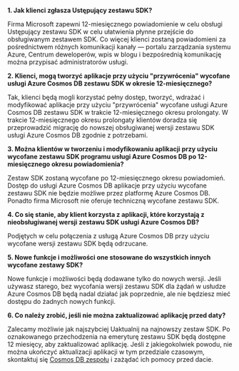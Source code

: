 **1. Jak klienci zgłasza Ustępujący zestawu SDK?**

Firma Microsoft zapewni 12-miesięcznego powiadomienie w celu obsługi Ustępujący zestawu SDK w celu ułatwienia płynne przejście do obsługiwanym zestawem SDK. Co więcej klienci zostaną powiadomieni za pośrednictwem różnych komunikacji kanały — portalu zarządzania systemu Azure, Centrum deweloperów, wpis w blogu i bezpośrednią komunikację można przypisać administratorów usługi.

**2. Klienci, mogą tworzyć aplikacje przy użyciu "przywrócenia" wycofane usługi Azure Cosmos DB zestawu SDK w okresie 12-miesięcznego?** 

Tak, klienci będą mogli korzystać pełny dostęp, tworzyć, wdrażać i modyfikować aplikacje przy użyciu "przywrócenia" wycofane usługi Azure Cosmos DB zestawu SDK w trakcie 12-miesięcznego okresu prolongaty. W trakcie 12-miesięcznego okresu prolongaty klientów doradza się przeprowadzić migrację do nowszej obsługiwanej wersji zestawu SDK usługi Azure Cosmos DB zgodnie z potrzebami.

**3. Można klientów w tworzeniu i modyfikowaniu aplikacji przy użyciu wycofane zestawu SDK programu usługi Azure Cosmos DB po 12-miesięcznego okresu powiadomienia?**

Zestaw SDK zostaną wycofane po 12-miesięcznego okresu powiadomień. Dostęp do usługi Azure Cosmos DB aplikacje przy użyciu wycofane zestawu SDK nie będzie możliwe przez platformę Azure Cosmos DB. Ponadto firma Microsoft nie oferuje techniczną wycofane zestawu SDK.

**4. Co się stanie, aby klient korzysta z aplikacji, które korzystają z nieobsługiwanej wersji zestawu SDK usługi Azure Cosmos DB?**

Podjętych w celu połączenia z usługą Azure Cosmos DB przy użyciu wycofane wersji zestawu SDK będą odrzucane. 

**5. Nowe funkcje i możliwości one stosowane do wszystkich innych wycofane zestawy SDK?**

Nowe funkcje i możliwości będą dodawane tylko do nowych wersji. Jeśli używasz starego, bez wycofania wersji zestawu SDK dla żądań w usłudze Azure Cosmos DB będą nadal działać jak poprzednie, ale nie będziesz mieć dostępu do żadnych nowych funkcji.  

**6. Co należy zrobić, jeśli nie można zaktualizować aplikację przed daty?**

Zalecamy możliwie jak najszybciej Uaktualnij na najnowszy zestaw SDK. Po oznakowanego przechodzenia na emeryturę zestawu SDK będą dostępne 12 miesięcy, aby zaktualizować aplikację. Jeśli z jakiegokolwiek powodu, nie można ukończyć aktualizacji aplikacji w tym przedziale czasowym, skontaktuj się [Cosmos DB zespołu](mailto:askcosmosdb@microsoft.com) i zażądać ich pomocy przed dacie.

